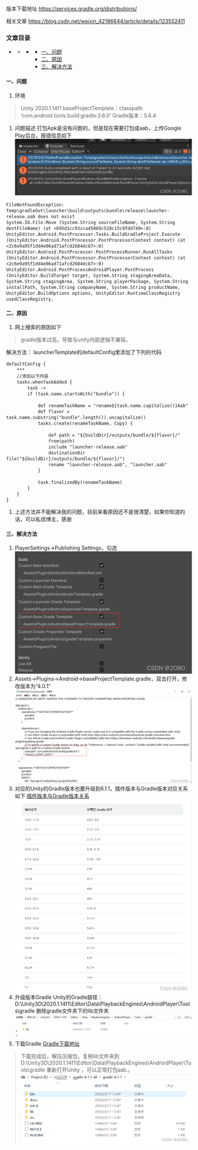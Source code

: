 版本下载地址
https://services.gradle.org/distributions/

相关文章
https://blog.csdn.net/weixin_42186644/article/details/123552411

### 文章目录

- - - - [一、问题](http://about:blank/#_1)
      - [二、原因](http://about:blank/#_16)
      - [三、解决方法](http://about:blank/#_47)

#### 一、问题

1. 环境

> Unity 2020.1.14f1
> baseProjectTemplate：classpath ‘com.android.tools.build:gradle:3.6.0’
> Gradle版本：5.6.4

1. 问题描述
   打包Apk是没有问题的，但是现在需要打包成aab，上传Google Play后台，报错信息如下
   ![在这里插入图片描述](../../../../Imgs/watermark,type_d3F5LXplbmhlaQ,shadow_50,text_Q1NETiBAMjA4MC4=,size_20,color_FFFFFF,t_70,g_se,x_16&ynotemdtimestamp=1679304037521.png)

```
FileNotFoundException: Temp\gradleOut\launcher\build\outputs\bundle\release\launcher-release.aab does not exist
System.IO.File.Move (System.String sourceFileName, System.String destFileName) (at <695d1cc93cca45069c528c15c9fdd749>:0)
UnityEditor.Android.PostProcessor.Tasks.BuildGradleProject.Execute (UnityEditor.Android.PostProcessor.PostProcessorContext context) (at <2c6e9a95f1dd4e06ad71afcd2684dcb7>:0)
UnityEditor.Android.PostProcessor.PostProcessRunner.RunAllTasks (UnityEditor.Android.PostProcessor.PostProcessorContext context) (at <2c6e9a95f1dd4e06ad71afcd2684dcb7>:0)
UnityEditor.Android.PostProcessAndroidPlayer.PostProcess (UnityEditor.BuildTarget target, System.String stagingAreaData, System.String stagingArea, System.String playerPackage, System.String installPath, System.String companyName, System.String productName, UnityEditor.BuildOptions options, UnityEditor.RuntimeClassRegistry usedClassRegistry,
```

#### 二、原因

1. 网上搜索的原因如下

> gradle版本过高，导致与unity内部逻辑不兼容。

解决方法： launcherTemplate的defaultConfig里添加了下列的代码

```
defaultConfig {
    ***
    //添加以下内容
    tasks.whenTaskAdded {
        task ->
        if (task.name.startsWith("bundle")) {
       
            def renameTaskName = "rename${task.name.capitalize()}Aab"
            def flavor = task.name.substring("bundle".length()).uncapitalize()
            tasks.create(renameTaskName, Copy) {
       
                def path = "${buildDir}/outputs/bundle/${flavor}/"
                from(path)
                include "launcher-release.aab"
                destinationDir file("${buildDir}/outputs/bundle/${flavor}/")
                rename "launcher-release.aab", "launcher.aab"
            }
     
            task.finalizedBy(renameTaskName)
        }
    }
}
```

1. 上述方法并不能解决我的问题，目前来看原因还不是很清楚，如果你知道的话，可以私信博主，感谢

#### 三、解决方法

1. PlayerSettings->Publishing Settings，勾选
   ![在这里插入图片描述](../../../../Imgs/watermark,type_d3F5LXplbmhlaQ,shadow_50,text_Q1NETiBAMjA4MC4=,size_20,color_FFFFFF,t_70,g_se,x_16&ynotemdtimestamp=1679304037521-167988581851732.png)
2. Assets->Plugins->Android->baseProjectTemplate.gradle，双击打开，修改版本为“4.0.1”
   ![在这里插入图片描述](../../../../Imgs/watermark,type_d3F5LXplbmhlaQ,shadow_50,text_Q1NETiBAMjA4MC4=,size_20,color_FFFFFF,t_70,g_se,x_16&ynotemdtimestamp=1679304037521-167988582061535.png)
3. 对应的Unity的Gradle版本也要升级到6.1.1，插件版本与Gradle版本对应关系如下
   [插件版本与Gradle版本关系](https://developer.android.google.cn/studio/releases/gradle-plugin.html#updating-gradle)
   ![在这里插入图片描述](../../../../Imgs/watermark,type_d3F5LXplbmhlaQ,shadow_50,text_Q1NETiBAMjA4MC4=,size_20,color_FFFFFF,t_70,g_se,x_16&ynotemdtimestamp=1679304037521-167988582234038.png)
4. 升级版本Gradle
   Unity的Gradle路径：D:\Unity3D\2020.1.14f1\Editor\Data\PlaybackEngines\AndroidPlayer\Tools\gradle
   删除gradle文件夹下的lib文件夹
   ![在这里插入图片描述](../../../../Imgs/4f81dca77b104b2c8ebb5290283f78f9.png)
5. 下载Gradle
   [Gradle下载地址](https://services.gradle.org/distributions/)

> 下载完成后，解压压缩包，复制lib文件夹到D:\Unity3D\2020.1.14f1\Editor\Data\PlaybackEngines\AndroidPlayer\Tools\gradle
> 重新打开Unity ，可以正常打包aab.。![在这里插入图片描述](../../../../Imgs/watermark,type_d3F5LXplbmhlaQ,shadow_50,text_Q1NETiBAMjA4MC4=,size_20,color_FFFFFF,t_70,g_se,x_16&ynotemdtimestamp=1679304037521-167988582634643.png)

